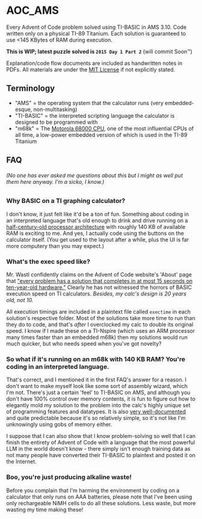 # AOC_AMS

Every Advent of Code problem solved using TI-BASIC in AMS 3.10. Code written only on a physical TI-89 Titanium. Each solution is guaranteed to use <145 KBytes of RAM during execution.

**This is WIP; latest puzzle solved is `2015 Day 1 Part 2`** (will commit Soon™️)

Explanation/code flow documents are included as handwritten notes in PDFs. All materials are under the [MIT License](./LICENSE) if not explicitly stated.

## Terminology

* "AMS" = the operating system that the calculator runs (very embedded-esque, non-multitasking)
* "TI-BASIC" = the interpreted scripting language the calculator is designed to be programmed with
* "m68k" = The [Motorola 68000 CPU](https://en.wikipedia.org/wiki/Motorola_68000), one of the most influential CPUs of all time, a low-power embedded version of which is used in the TI-89 Titanium 

## FAQ

###### (No one has ever asked me questions about this but I might as well put them here anyway. I'm a sicko, I know.)

### Why BASIC on a TI graphing calculator?

I don't know, it just felt like it'd be a ton of fun. Something about coding in an interpreted language that's old enough to drink and drive running on a [half-century-old processor architecture](https://en.wikipedia.org/wiki/Motorola_68000#:~:text=Introduced-,1979%3B%2046%20years%20ago,-Design) with roughly 140 KB of available RAM is exciting to me. And yes, I actually code using the buttons on the calculator itself. (You get used to the layout after a while, plus the UI is far more computery than you may expect.)

### What's the exec speed like?

Mr. Wastl confidently claims on the Advent of Code website's 'About' page that ["every problem has a solution that completes in at most 15 seconds on ten-year-old hardware."](https://adventofcode.com/2024/about#:~:text=every%20problem%20has%20a%20solution%20that%20completes%20in%20at%20most%2015%20seconds%20on%20ten-year-old%20hardware.) Clearly he has not witnessed the horrors of BASIC execution speed on TI calculators. *Besides, my calc's design is 20 years old, not 10.*

All execution timings are included in a plaintext file called `exectime` in each solution's respective folder. Most of the solutions take more time to run than they do to code, and that's *after* I overclocked my calc to double its original speed. I know if I made these on a TI-Nspire (which uses an ARM processor many times faster than an embedded m68k) then my solutions would run much quicker, but who needs speed when you've got novelty?

### So what if it's running on an m68k with 140 KB RAM? You're coding in an interpreted language.

That's correct, and I mentioned it in the first FAQ's answer for a reason. I don't want to make myself look like some sort of assembly wizard, which I'm not. There's just a certain 'feel' to TI-BASIC on AMS, and although you don't have 100% control over memory contents, it is fun to figure out how to elegantly mold my solution to the problem into the calc's highly unique set of programming features and datatypes. It is also [very well-documented](https://debrouxl.github.io/gcc4ti/estack.html#top_estack) and quite predictable because it's so relatively simple, so it's not like I'm unknowingly using gobs of memory either.

I suppose that I can also show that I know problem-solving so well that I can finish the entirety of Advent of Code with a language that the most powerful LLM in the world doesn't know - there simply isn't enough training data as not many people have converted their TI-BASIC to plaintext and posted it on the Internet.

### Boo, you're just producing alkaline waste!
Before you complain that I'm harming the environment by coding on a calculator that only runs on AAA batteries, please note that I've been using only rechargeable NiMH cells to do all these solutions. Less waste, but more wasting my time making these!
